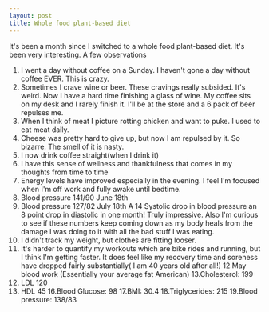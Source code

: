```yaml
---
layout: post
title: Whole food plant-based diet
---
```

It's been a month since I switched to a whole food plant-based diet.  It's been very interesting.
A few observations
1.  I went a day without coffee on a Sunday.  I haven't gone a day without coffee EVER.  This is crazy.
2.  Sometimes I crave wine or beer.  These cravings really subsided.  It's weird.  Now I have a hard time finishing a glass of wine.
    My coffee sits on my desk and I rarely finish it.  I'll be at the store and a 6 pack of beer repulses me.
3.  When I think of meat I picture rotting chicken and want to puke.  I used to eat meat daily.
4.  Cheese was pretty hard to give up, but now I am repulsed by it.  So bizarre.  The smell of it is nasty.
5. I now drink coffee straight(when I drink it)
6. I have this sense of wellness and thankfulness that comes in my thoughts from time to time
7. Energy levels have improved especially in the evening.  I feel I'm focused when I'm off work and fully awake until bedtime.
8. Blood pressure 141/90 June 18th 
9. Blood pressure 127/82 July 18th
   A 14 Systolic drop in blood pressure an 8 point drop in diastolic in one month! Truly impressive.  Also I'm curious to see if these numbers
   keep coming down as my body heals from the damage I was doing to it with all the bad stuff I was eating.
10. I didn't track my weight, but clothes are fitting looser.  
11. It's harder to quantify my workouts which are bike rides and running, but I think I'm getting faster.  It does feel like my recovery time and soreness
have dropped fairly substantially( I am 40 years old after all!)
12.May blood work (Essentially your average fat American)
13.Cholesterol: 199
14.  LDL 120
15.  HDL 45
16.Blood Glucose: 98
17.BMI: 30.4
18.Triglycerides: 215
19.Blood pressure: 138/83
